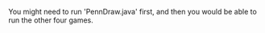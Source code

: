 You might need to run 'PennDraw.java' first, and then you would be able to run the other four games. 
